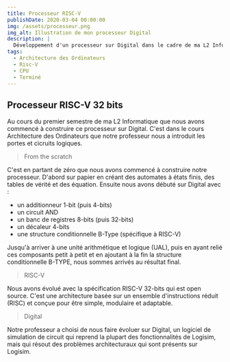 ```yaml
---
title: Processeur RISC-V
publishDate: 2020-03-04 00:00:00
img: /assets/processeur.png
img_alt: Illustration de mon processeur Digital
description: |
  Développement d'un processeur sur Digital dans le cadre de ma L2 Informatique
tags:
  - Architecture des Ordinateurs
  - Risc-V
  - CPU
  - Terminé
---
```


## Processeur RISC-V 32 bits

Au cours du premier semestre de ma L2 Informatique que nous avons commencé à construire ce processeur sur Digital. C'est dans le cours Architecture des Ordinateurs que notre professeur nous a introduit les portes et cicruits logiques.

> From the scratch

C'est en partant de zéro que nous avons commencé à construire notre processeur. D'abord sur papier en créant des automates à états finis, des tables de vérité et des équation. Ensuite nous avons débuté sur Digital avec :
- un additionneur 1-bit (puis 4-bits)
- un circuit AND
- un banc de registres 8-bits (puis 32-bits)
- un décaleur 4-bits
- une structure conditionnelle B-Type (spécifique à RISC-V)

Jusqu'à arriver à une unité arithmétique et logique (UAL), puis en ayant relié ces composants petit à petit et en ajoutant à la fin la structure conditionnelle B-TYPE, nous sommes arrivés au résultat final.

> RISC-V

Nous avons évolué avec la spécification RISC-V 32-bits qui est open source. C'est une architecture  basée sur un ensemble d'instructions réduit (RISC) et conçue pour être simple, modulaire et adaptable.

> Digital

Notre professeur a choisi de nous faire évoluer sur Digital, un logiciel de simulation de circuit qui reprend la plupart des fonctionnalités de Logisim, mais qui résout des problèmes architecturaux qui sont présents sur Logisim.